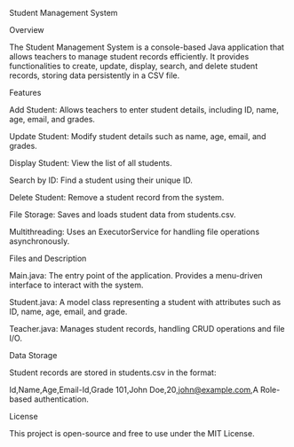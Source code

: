 Student Management System

Overview

The Student Management System is a console-based Java application that allows teachers to manage student records efficiently. It provides functionalities to create, update, display, search, and delete student records, storing data persistently in a CSV file.

Features

Add Student: Allows teachers to enter student details, including ID, name, age, email, and grades.

Update Student: Modify student details such as name, age, email, and grades.

Display Student: View the list of all students.

Search by ID: Find a student using their unique ID.

Delete Student: Remove a student record from the system.

File Storage: Saves and loads student data from students.csv.

Multithreading: Uses an ExecutorService for handling file operations asynchronously.

Files and Description

Main.java: The entry point of the application. Provides a menu-driven interface to interact with the system.

Student.java: A model class representing a student with attributes such as ID, name, age, email, and grade.

Teacher.java: Manages student records, handling CRUD operations and file I/O.

Data Storage

Student records are stored in students.csv in the format:

Id,Name,Age,Email-Id,Grade
101,John Doe,20,john@example.com,A
Role-based authentication.

License

This project is open-source and free to use under the MIT License.

